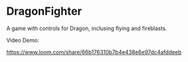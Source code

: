 # DragonFighter

A game with controls for Dragon, inclusing flying and fireblasts.

Video Demo:

https://www.loom.com/share/66b176310b7b4e438e6e97dc4afddeeb
